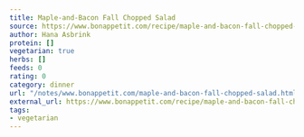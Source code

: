 ```yaml
---
title: Maple-and-Bacon Fall Chopped Salad
source: https://www.bonappetit.com/recipe/maple-and-bacon-fall-chopped-salad
author: Hana Asbrink
protein: []
vegetarian: true
herbs: []
feeds: 0
rating: 0
category: dinner
url: "/notes/www.bonappetit.com/maple-and-bacon-fall-chopped-salad.html"
external_url: https://www.bonappetit.com/recipe/maple-and-bacon-fall-chopped-salad
tags:
- vegetarian
---
```



